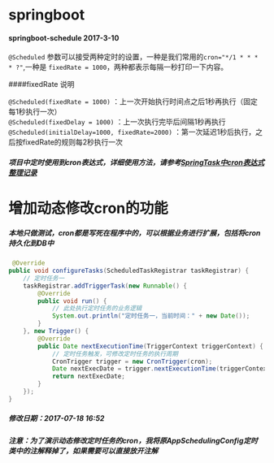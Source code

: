 # springboot

#### springboot-schedule  2017-3-10

`@Scheduled` 参数可以接受两种定时的设置，一种是我们常用的`cron="*/1 * * * * ?"`,一种是 `fixedRate = 1000`，两种都表示每隔一秒打印一下内容。

####fixedRate 说明

`@Scheduled(fixedRate = 1000)` ：上一次开始执行时间点之后1秒再执行（固定每1秒执行一次）</br>
`@Scheduled(fixedDelay = 1000)` ：上一次执行完毕后间隔1秒再执行</br>
`@Scheduled(initialDelay=1000, fixedRate=2000)` ：第一次延迟1秒后执行，之后按fixedRate的规则每2秒执行一次</br>

##### 项目中定时使用到cron表达式，详细使用方法，请参考[SpringTask中cron表达式整理记录](http://www.flyat.cc/article/120cd0ed892042e99f0d185ec12af968)

# 增加动态修改cron的功能

##### 本地只做测试，cron都是写死在程序中的，可以根据业务进行扩展，包括将cron持久化到DB中

```java
 @Override
public void configureTasks(ScheduledTaskRegistrar taskRegistrar) {
    // 定时任务一
    taskRegistrar.addTriggerTask(new Runnable() {
        @Override
        public void run() {
            // 此处执行定时任务的业务逻辑
            System.out.println("定时任务一，当前时间：" + new Date());
        }
    }, new Trigger() {
        @Override
        public Date nextExecutionTime(TriggerContext triggerContext) {
            // 定时任务触发，可修改定时任务的执行周期
            CronTrigger trigger = new CronTrigger(cron);
            Date nextExecDate = trigger.nextExecutionTime(triggerContext);
            return nextExecDate;
        }
    });
}
```
 
##### 修改日期：2017-07-18 16:52

##### 注意：为了演示动态修改定时任务的cron，我将原AppSchedulingConfig定时类中的注解释掉了，如果需要可以直接放开注解